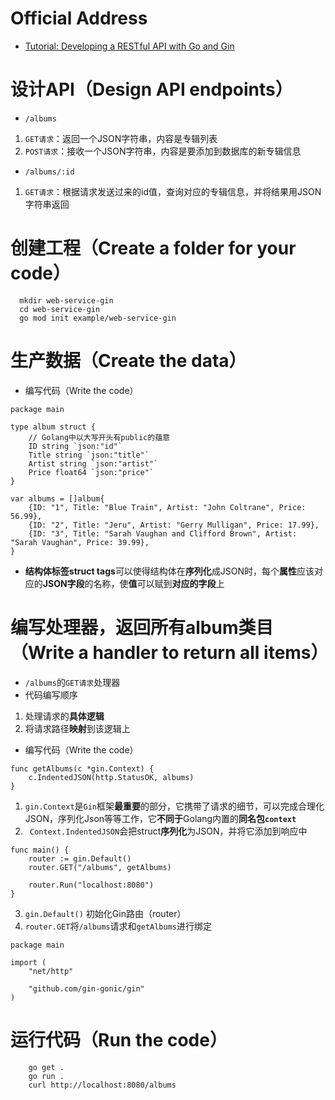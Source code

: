 # Official Address
+ [Tutorial: Developing a RESTful API with Go and Gin](https://golang.google.cn/doc/tutorial/web-service-gin)

# 设计API（Design API endpoints）
+ `/albums`
1. `GET请求`：返回一个JSON字符串，内容是专辑列表
2. `POST请求`：接收一个JSON字符串，内容是要添加到数据库的新专辑信息
+ `/albums/:id`
1. `GET请求`：根据请求发送过来的id值，查询对应的专辑信息，并将结果用JSON字符串返回
# 创建工程（Create a folder for your code）
```
  mkdir web-service-gin
  cd web-service-gin
  go mod init example/web-service-gin
```
# 生产数据（Create the data）
+ 编写代码（Write the code）
```
package main

type album struct {
	// Golang中以大写开头有public的蕴意
	ID string `json:"id"` 
	Title string `json:"title"`
	Artist string `json:"artist"`
	Price float64 `json:"price"`
}

var albums = []album{
	{ID: "1", Title: "Blue Train", Artist: "John Coltrane", Price: 56.99},
	{ID: "2", Title: "Jeru", Artist: "Gerry Mulligan", Price: 17.99},
	{ID: "3", Title: "Sarah Vaughan and Clifford Brown", Artist: "Sarah Vaughan", Price: 39.99},
}
```
+ **结构体标签struct tags**可以使得结构体在**序列化**成JSON时，每个**属性**应该对应的**JSON字段**的名称，使**值**可以赋到**对应的字段**上
# 编写处理器，返回所有album类目（Write a handler to return all items）
+ `/albums`的`GET请求`处理器
+ 代码编写顺序
1. 处理请求的**具体逻辑**
2. 将请求路径**映射**到该逻辑上
+ 编写代码（Write the code）
```
func getAlbums(c *gin.Context) {
    c.IndentedJSON(http.StatusOK, albums)
}
```
1. `gin.Context`是`Gin`框架**最重要**的部分，它携带了请求的细节，可以完成合理化JSON，序列化Json等等工作，它**不同于**Golang内置的**同名包`context`**
2. ` Context.IndentedJSON`会把struct**序列化**为JSON，并将它添加到响应中
```
func main() {
    router := gin.Default()
    router.GET("/albums", getAlbums)

    router.Run("localhost:8080")
}
```
3. `gin.Default()` 初始化Gin路由（router）
4. `router.GET`将`/albums`请求和`getAlbums`进行绑定
```
package main

import (
    "net/http"

    "github.com/gin-gonic/gin"
)
```
# 运行代码（Run the code）
```
	go get .
	go run . 
	curl http://localhost:8080/albums
```
